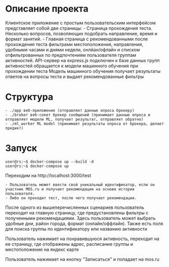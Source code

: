 # Описание проекта
Клиентское приложение с простым пользовательским интерфейсом представляет собой две страницы:
    - Страница прохождения теста. Несколько вопросов, позволяющих подобрать направление, время и формат занятий.
    - Главная страница с рекомендованными после прохождения теста фильтрами местоположения, направления, удобными часами и днями недели, онлйан/офлайн и списком отфильтрованных по предпочтениям пользователя группам активностей.
API-сервер на express.js подключен к базе данных групп активностей обращается к модели машинного обучения при прохождении теста
Модель машииного обучения получает результаты ответов на вопросы теста и выдает рекомендованные фильтры
# Структура
    - ./app веб-приложение (отправляет данные опроса брокеру)
    - ./broker веб-сокет брокер сообщений (принимает данные опроса и отправляет модели ML, получает результат, отправляет обратно)
    - ./ml_worker ML model (принимает результаты опроса от брокера, делает предикт)


# Запуск
```console
user@rs:~$ docker-compose up --build -d 
user@rs:~$ docker-compose up
```
Переходим на http://localhost:3000/test 

    - Пользователь может ввести свой уникальный идентификатор, если он участник MOS.ru и получает рекомендации на основе истории пользователя. 
    - Либо он проходит тест, после чего получает рекомендации.

После одного из вышеперечисленных сценариев пользователь переходит на главную страницу, где предустановлены фильтры с полученными рекомендациями. Здесь пользователь может выбрать удобные дни, район города, формат (онлайн/оффлайн). Также есть поля для поиска группы по идентификатору или названию активности

Пользователь нажимает на понравившуюся активность, переходит на ее страницу, где отображены адрес, расписание группы и местоположение на яндекс карте

Пользователь нажимает на кнопку "Записаться" и попадает на mos.ru
